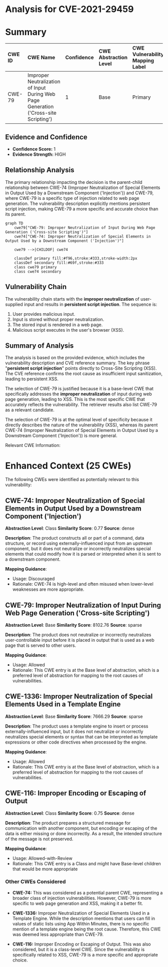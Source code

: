 # Analysis for CVE-2021-29459

# Summary
| CWE ID  | CWE Name                                                                    | Confidence | CWE Abstraction Level | CWE Vulnerability Mapping Label | CWE-Vulnerability Mapping Notes |
| :-------- | :-------------------------------------------------------------------------- | :--------- | :---------------------- | :------------------------------ | :------------------------------ |
| CWE-79   | Improper Neutralization of Input During Web Page Generation ('Cross-site Scripting') | 1          | Base                    | Primary                         | Allowed                       |

## Evidence and Confidence

*   **Confidence Score:** 1
*   **Evidence Strength:** HIGH

## Relationship Analysis
The primary relationship impacting the decision is the parent-child relationship between CWE-74 (Improper Neutralization of Special Elements in Output Used by a Downstream Component ('Injection')) and CWE-79, where CWE-79 is a specific type of injection related to web page generation. The vulnerability description explicitly mentions persistent script injection, making CWE-79 a more specific and accurate choice than its parent.

```mermaid
graph TD
    cwe79["CWE-79: Improper Neutralization of Input During Web Page Generation ('Cross-site Scripting')"]
    cwe74["CWE-74: Improper Neutralization of Special Elements in Output Used by a Downstream Component ('Injection')"]
    
    cwe79 -->|CHILDOF| cwe74
    
    classDef primary fill:#f96,stroke:#333,stroke-width:2px
    classDef secondary fill:#69f,stroke:#333
    class cwe79 primary
    class cwe74 secondary
```

## Vulnerability Chain
The vulnerability chain starts with the **improper neutralization** of user-supplied input and results in **persistent script injection**. The sequence is:

1.  User provides malicious input.
2.  Input is stored without proper neutralization.
3.  The stored input is rendered in a web page.
4.  Malicious script executes in the user's browser (XSS).

## Summary of Analysis
The analysis is based on the provided evidence, which includes the vulnerability description and CVE reference summary. The key phrase "**persistent script injection**" points directly to Cross-Site Scripting (XSS). The CVE reference confirms the root cause as insufficient input sanitization, leading to persistent XSS.

The selection of CWE-79 is justified because it is a base-level CWE that specifically addresses the **improper neutralization** of input during web page generation, leading to XSS. This is the most specific CWE that accurately reflects the vulnerability. The retriever results also list CWE-79 as a relevant candidate.

The selection of CWE-79 is at the optimal level of specificity because it directly describes the nature of the vulnerability (XSS), whereas its parent CWE-74 (Improper Neutralization of Special Elements in Output Used by a Downstream Component ('Injection')) is more general.

Relevant CWE Information:

# Enhanced Context (25 CWEs)
The following CWEs were identified as potentially relevant to this vulnerability:

## CWE-74: Improper Neutralization of Special Elements in Output Used by a Downstream Component ('Injection')
**Abstraction Level**: Class
**Similarity Score**: 0.77
**Source**: dense

**Description**:
The product constructs all or part of a command, data structure, or record using externally-influenced input from an upstream component, but it does not neutralize or incorrectly neutralizes special elements that could modify how it is parsed or interpreted when it is sent to a downstream component.

**Mapping Guidance**:
- Usage: Discouraged
- Rationale: CWE-74 is high-level and often misused when lower-level weaknesses are more appropriate.

## CWE-79: Improper Neutralization of Input During Web Page Generation ('Cross-site Scripting')
**Abstraction Level**: Base
**Similarity Score**: 8102.76
**Source**: sparse

**Description**:
The product does not neutralize or incorrectly neutralizes user-controllable input before it is placed in output that is used as a web page that is served to other users.

**Mapping Guidance**:
- Usage: Allowed
- Rationale: This CWE entry is at the Base level of abstraction, which is a preferred level of abstraction for mapping to the root causes of vulnerabilities.

## CWE-1336: Improper Neutralization of Special Elements Used in a Template Engine
**Abstraction Level**: Base
**Similarity Score**: 7666.29
**Source**: sparse

**Description**:
The product uses a template engine to insert or process externally-influenced input, but it does not neutralize or incorrectly neutralizes special elements or syntax that can be interpreted as template expressions or other code directives when processed by the engine.

**Mapping Guidance**:
- Usage: Allowed
- Rationale: This CWE entry is at the Base level of abstraction, which is a preferred level of abstraction for mapping to the root causes of vulnerabilities.

## CWE-116: Improper Encoding or Escaping of Output
**Abstraction Level**: Class
**Similarity Score**: 0.75
**Source**: dense

**Description**:
The product prepares a structured message for communication with another component, but encoding or escaping of the data is either missing or done incorrectly. As a result, the intended structure of the message is not preserved.

**Mapping Guidance**:
- Usage: Allowed-with-Review
- Rationale: This CWE entry is a Class and might have Base-level children that would be more appropriate

### Other CWEs Considered

*   **CWE-74:** This was considered as a potential parent CWE, representing a broader class of injection vulnerabilities. However, CWE-79 is more specific to web page generation and XSS, making it a better fit.

*   **CWE-1336:** Improper Neutralization of Special Elements Used in a Template Engine. While the description mentions that users can fill in values of static lists using App Within Minutes, there is no specific mention of a template engine being the root cause. Therefore, this CWE was deemed less appropriate than CWE-79.

*   **CWE-116:** Improper Encoding or Escaping of Output. This was also considered, but it is a class-level CWE. Since the vulnerability is specifically related to XSS, CWE-79 is a more specific and appropriate choice.